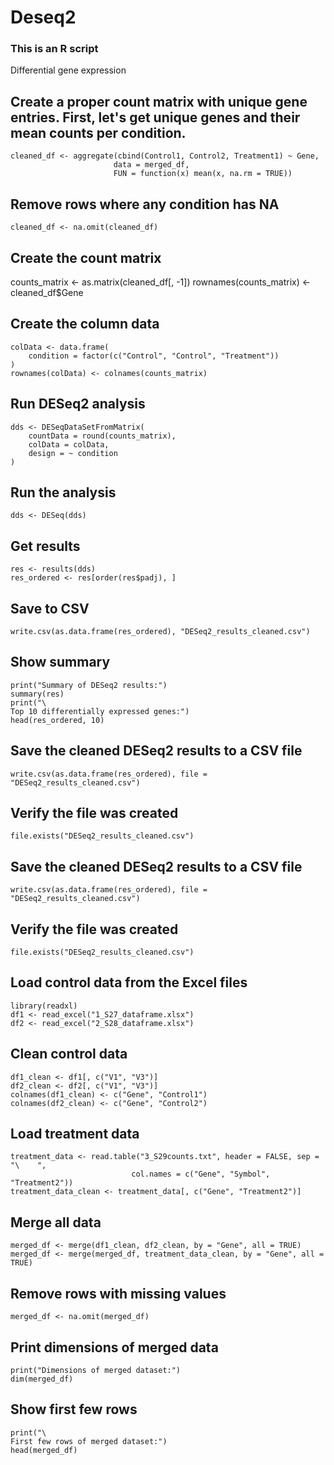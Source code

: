 # Deseq2
### This is an R script
Differential gene expression
## Create a proper count matrix with unique gene entries. First, let's get unique genes and their mean counts per condition.
```
cleaned_df <- aggregate(cbind(Control1, Control2, Treatment1) ~ Gene, 
                       data = merged_df, 
                       FUN = function(x) mean(x, na.rm = TRUE))
```
## Remove rows where any condition has NA
```
cleaned_df <- na.omit(cleaned_df)
```
## Create the count matrix
counts_matrix <- as.matrix(cleaned_df[, -1])
rownames(counts_matrix) <- cleaned_df$Gene

## Create the column data
```
colData <- data.frame(
    condition = factor(c("Control", "Control", "Treatment"))
)
rownames(colData) <- colnames(counts_matrix)
```
## Run DESeq2 analysis
```
dds <- DESeqDataSetFromMatrix(
    countData = round(counts_matrix),
    colData = colData,
    design = ~ condition
)
```
## Run the analysis
```
dds <- DESeq(dds)
```
## Get results
```
res <- results(dds)
res_ordered <- res[order(res$padj), ]
```
## Save to CSV
```
write.csv(as.data.frame(res_ordered), "DESeq2_results_cleaned.csv")
```
## Show summary
```
print("Summary of DESeq2 results:")
summary(res)
print("\
Top 10 differentially expressed genes:")
head(res_ordered, 10)
```
## Save the cleaned DESeq2 results to a CSV file
```
write.csv(as.data.frame(res_ordered), file = "DESeq2_results_cleaned.csv")
```
## Verify the file was created
```
file.exists("DESeq2_results_cleaned.csv")

```
## Save the cleaned DESeq2 results to a CSV file
```
write.csv(as.data.frame(res_ordered), file = "DESeq2_results_cleaned.csv")
```
## Verify the file was created
```
file.exists("DESeq2_results_cleaned.csv")
```
## Load control data from the Excel files
```
library(readxl)
df1 <- read_excel("1_S27_dataframe.xlsx")
df2 <- read_excel("2_S28_dataframe.xlsx")
```
## Clean control data
```
df1_clean <- df1[, c("V1", "V3")]
df2_clean <- df2[, c("V1", "V3")]
colnames(df1_clean) <- c("Gene", "Control1")
colnames(df2_clean) <- c("Gene", "Control2")
```
## Load treatment data
```
treatment_data <- read.table("3_S29counts.txt", header = FALSE, sep = "\	", 
                           col.names = c("Gene", "Symbol", "Treatment2"))
treatment_data_clean <- treatment_data[, c("Gene", "Treatment2")]
```
## Merge all data
```
merged_df <- merge(df1_clean, df2_clean, by = "Gene", all = TRUE)
merged_df <- merge(merged_df, treatment_data_clean, by = "Gene", all = TRUE)
```
## Remove rows with missing values
```
merged_df <- na.omit(merged_df)
```
## Print dimensions of merged data
```
print("Dimensions of merged dataset:")
dim(merged_df)
```
## Show first few rows
```
print("\
First few rows of merged dataset:")
head(merged_df)

```
